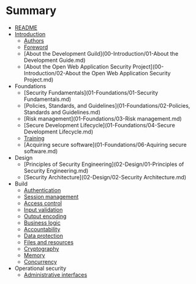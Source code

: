 # Summary

* [README](README.md)
* [Introduction](00-Introduction/Introduction.md)
  * [Authors](00-Introduction/Authors.md)
  * [Foreword](00-Introduction/00-Foreword.md)
  * [About the Development Guild](00-Introduction/01-About the Development Guide.md)
  * [About the Open Web Application Security Project](00-Introduction/02-About the Open Web Application Security Project.md) 
* Foundations
  * [Security Fundamentals](01-Foundations/01-Security Fundamentals.md)
  * [Policies, Standards, and Guidelines](01-Foundations/02-Policies, Standards and Guidelines.md)
  * [Risk management](01-Foundations/03-Risk management.md)
  * [Secure Development Lifecycle](01-Foundations/04-Secure Development Lifecycle.md)
  * [Training](01-Foundations/05-Training.md)
  * [Acquiring secure software](01-Foundations/06-Aquiring secure software.md)
* Design
  * [Principles of Security Engineering](02-Design/01-Principles of Security Engineering.md)
  * [Security Architecture](02-Design/02-Security Architecture.md)
* Build
  * [Authentication](03-Build/0x03-Authentication.md)
  * [Session management](03-Build/0x04-SessionManagement.md)
  * [Access control](03-Build/0x05-AccessControl.md)
  * [Input validation](03-Build/0x06-InputValidation.md)
  * [Output encoding](03-Build/0x06-OutputEncoding.md)
  * [Business logic](03-Build/0x07-BusinessLogic.md)
  * [Accountability](03-Build/0x08-Accountability.md)
  * [Data protection](03-Build/0x09-DataProtection.md)
  * [Files and resources](03-Build/0x10-FilesAndResources.md)
  * [Cryptography](03-Build/0x11-Cryptography.md)
  * [Memory](03-Build/0x14-Memory.md)
  * [Concurrency](03-Build/0x15-Concurrency.md)
* Operational security
  * [Administrative interfaces](04-OperationalSecurity/Administrative-Interfaces.md)
